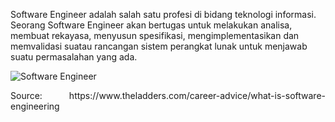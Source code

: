 Software Engineer adalah salah satu profesi di bidang teknologi informasi. Seorang Software Engineer akan bertugas untuk melakukan analisa, membuat rekayasa, menyusun spesifikasi, mengimplementasikan dan memvalidasi suatau rancangan sistem perangkat lunak untuk menjawab suatu permasalahan yang ada.

![Software Engineer](https://github.com/Ouroboros-Tech/modul-pembelajaran/blob/main/image/image%201.jpg)

<p align="justify"> Source: https://www.theladders.com/career-advice/what-is-software-engineering </p>
